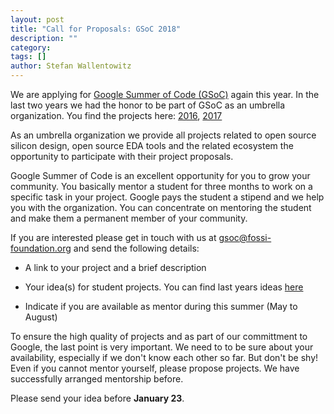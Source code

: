 ```yaml
---
layout: post
title: "Call for Proposals: GSoC 2018"
description: ""
category:
tags: []
author: Stefan Wallentowitz
---
```


We are applying for
[Google Summer of Code (GSoC)](https://summerofcode.withgoogle.com/)
again this year. In the last two years we had the honor to be part of
GSoC as an umbrella organization. You find the projects here:
[2016](https://fossi-foundation.org/2016/07/31/gsocupdate),
[2017](https://fossi-foundation.org/2017/05/04/gsoc)

As an umbrella organization we provide all projects related to open
source silicon design, open source EDA tools and the related ecosystem
the opportunity to participate with their project proposals.

Google Summer of Code is an excellent opportunity for you to grow your
community. You basically mentor a student for three months to work on
a specific task in your project. Google pays the student a stipend and
we help you with the organization. You can concentrate on mentoring
the student and make them a permanent member of your community.

If you are interested please get in touch with us at
[gsoc@fossi-foundation.org](mailto:gsoc@fossi-foundation.org) and send
the following details:

* A link to your project and a brief description

* Your idea(s) for student projects. You can find last years ideas
[here](https://fossi-foundation.org/gsoc17-ideas.html)

* Indicate if you are available as mentor during this summer (May to August)

To ensure the high quality of projects and as part of our committment
to Google, the last point is very important. We need to to be sure
about your availability, especially if we don't know each other so
far. But don't be shy! Even if you cannot mentor yourself, please
propose projects. We have successfully arranged mentorship before.

Please send your idea before **January 23**.
